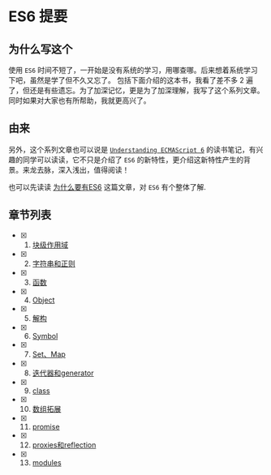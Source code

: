 # ES6 提要

## 为什么写这个

使用 `ES6` 时间不短了，一开始是没有系统的学习，用哪查哪。后来想着系统学习下吧，虽然是学了但不久又忘了。 包括下面介绍的这本书，我看了差不多 2 遍了，但还是有些遗忘。为了加深记忆，更是为了加深理解，我写了这个系列文章。同时如果对大家也有所帮助，我就更高兴了。

## 由来

另外，这个系列文章也可以说是 [`Understanding ECMAScript 6`](https://github.com/nzakas/understandinges6) 的读书笔记，有兴趣的同学可以读读，它不只是介绍了 `ES6` 的新特性，更介绍这新特性产生的背景。来龙去脉，深入浅出，值得阅读！

也可以先读读 [为什么要有ES6](https://github.com/jeyvie/thoughts/blob/master/docs/why_es6.md) 这篇文章，对 `ES6` 有个整体了解.


## 章节列表

* [x] 1. [块级作用域](docs/1.block_bindings.md)
* [x] 2. [字符串和正则](docs/2.string_reg.md)
* [x] 3. [函数](docs/3.function.md)
* [x] 4. [Object](docs/4.object.md)
* [x] 5. [解构](docs/5.destructuring.md)
* [x] 6. [Symbol](docs/6.Symbol.md)
* [x] 7. [Set、Map](docs/7.set_map.md)
* [x] 8. [迭代器和generator](docs/8.1_iterator_generator_base.md)
* [x] 9. [class](docs/9.class.md)
* [x] 10. [数组拓展](docs/10.improved_array.md)
* [x] 11. [promise](docs/11.Promise.md)
* [x] 12. [proxies和reflection](docs/12.Proxy_Refection.md)
* [x] 13. [modules](docs/13.module.md)


